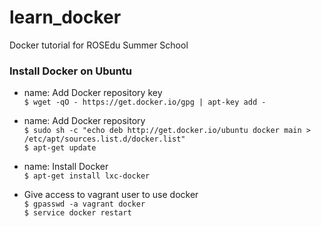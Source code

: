 # learn_docker
Docker tutorial for ROSEdu Summer School


### Install Docker on Ubuntu

- name: Add Docker repository key  
  `$ wget -qO - https://get.docker.io/gpg | apt-key add - `

- name: Add Docker repository  
  `$ sudo sh -c "echo deb http://get.docker.io/ubuntu docker main > /etc/apt/sources.list.d/docker.list"`  
  `$ apt-get update`

- name: Install Docker  
  `$ apt-get install lxc-docker`

- Give access to vagrant user to use docker   
 `$ gpasswd -a vagrant docker`  
 `$ service docker restart `
